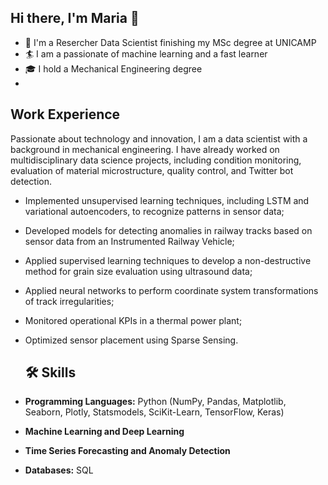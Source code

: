## Hi there, I'm Maria 👋

<!--
**mariaclaraav/mariaclaraav** is a ✨ _special_ ✨ repository because its `README.md` (this file) appears on your GitHub profile.
-->

- 🔭 I'm a Resercher Data Scientist finishing my MSc degree at UNICAMP
- 🏄 I am a passionate of machine learning and a fast learner 
- 🎓 I hold a Mechanical Engineering degree
- 
## Work Experience

Passionate about technology and innovation, I am a data scientist with a background in mechanical engineering. I have already worked on multidisciplinary data science projects, including condition monitoring, evaluation of material microstructure, quality control, and Twitter bot detection.

- Implemented unsupervised learning techniques, including LSTM and variational autoencoders, to recognize patterns in sensor data;
- Developed models for detecting anomalies in railway tracks based on sensor data from an Instrumented Railway Vehicle;
- Applied supervised learning techniques to develop a non-destructive method for grain size evaluation using ultrasound data;
- Applied neural networks to perform coordinate system transformations of track irregularities;
- Monitored operational KPIs in a thermal power plant;
- Optimized sensor placement using Sparse Sensing.

  ## 🛠 Skills
- **Programming Languages:** Python (NumPy, Pandas, Matplotlib, Seaborn, Plotly, Statsmodels, SciKit-Learn, TensorFlow, Keras)
- **Machine Learning and Deep Learning**
- **Time Series Forecasting and Anomaly Detection**
- **Databases:** SQL
